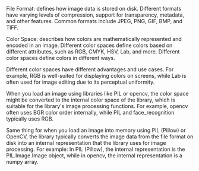 
File Format: defines how image data is stored on disk. Different formats have varying levels of compression, support for transparency, metadata, and other features. Common formats include JPEG, PNG, GIF, BMP, and TIFF.

Color Space: describes how colors are mathematically represented and encoded in an image. Different color spaces define colors based on different attributes, such as RGB, CMYK, HSV, Lab, and more.
Different color spaces define colors in different ways. 

Different color spaces have different advantages and use cases. For example, RGB is well-suited for displaying colors on screens, while Lab is often used for image editing due to its perceptual uniformity.

When you load an image using libraries like PIL or opencv, the color space might be converted to the internal color space of the library, which is suitable for the library's image processing functions. For example, opencv often uses BGR color order internally, while PIL and face_recognition typically uses RGB.

Same thing for when you load an image into memory using PIL (Pillow) or OpenCV, the library typically converts the image data from the file format on disk into an internal representation that the library uses for image processing. For example: In PIL (Pillow), the internal representation is the PIL.Image.Image object, while in opencv, the internal representation is a numpy array.
